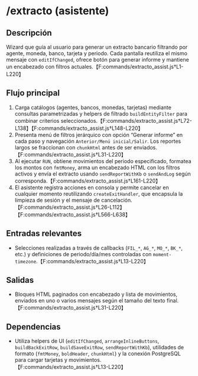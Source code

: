 # /extracto (asistente)

## Descripción
Wizard que guía al usuario para generar un extracto bancario filtrando por agente, moneda, banco, tarjeta y periodo. Cada pantalla reutiliza el mismo mensaje con `editIfChanged`, ofrece botón para generar informe y mantiene un encabezado con filtros actuales.【F:commands/extracto_assist.js†L1-L220】

## Flujo principal
1. Carga catálogos (agentes, bancos, monedas, tarjetas) mediante consultas parametrizadas y helpers de filtrado `buildEntityFilter` para combinar criterios seleccionados.【F:commands/extracto_assist.js†L72-L138】【F:commands/extracto_assist.js†L148-L220】
2. Presenta menú de filtros jerárquico con opción “Generar informe” en cada paso y navegación `Anterior/Menú inicial/Salir`. Los reportes largos se fraccionan con `chunkHtml` antes de ser enviados.【F:commands/extracto_assist.js†L31-L220】
3. Al ejecutar `RUN`, obtiene movimientos del periodo especificado, formatea los montos con `fmtMoney`, arma un encabezado HTML con los filtros activos y envía el extracto usando `sendReportWithKb` o `sendAndLog` según corresponda.【F:commands/extracto_assist.js†L161-L220】
4. El asistente registra acciones en consola y permite cancelar en cualquier momento reutilizando `createExitHandler`, que encapsula la limpieza de sesión y el mensaje de cancelación.【F:commands/extracto_assist.js†L26-L112】【F:commands/extracto_assist.js†L566-L638】

## Entradas relevantes
- Selecciones realizadas a través de callbacks (`FIL_*`, `AG_*`, `MO_*`, `BK_*`, etc.) y definiciones de periodo/día/mes controladas con `moment-timezone`.【F:commands/extracto_assist.js†L13-L220】

## Salidas
- Bloques HTML paginados con encabezado y lista de movimientos, enviados en uno o varios mensajes según el tamaño del texto final.【F:commands/extracto_assist.js†L31-L220】

## Dependencias
- Utiliza helpers de UI (`editIfChanged`, `arrangeInlineButtons`, `buildBackExitRow`, `buildSaveExitRow`, `sendReportWithKb`), utilidades de formato (`fmtMoney`, `boldHeader`, `chunkHtml`) y la conexión PostgreSQL para cargar tarjetas y movimientos.【F:commands/extracto_assist.js†L13-L220】
